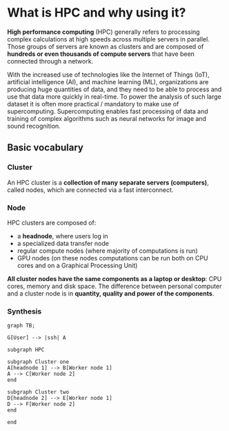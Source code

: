 # What is HPC and why using it?

**High performance computing** (HPC) generally refers to processing complex calculations at high speeds across multiple servers in parallel. Those groups of servers are known as clusters and are composed of **hundreds or even thousands of compute servers** that have been connected through a network. 

With the increased use of technologies like the Internet of Things (IoT), artificial intelligence (AI), and machine learning (ML), organizations are producing huge quantities of data, and they need to be able to process and use that data more quickly in real-time. To power the analysis of such large dataset it is often more practical / mandatory to make use of supercomputing. Supercomputing enables fast processing of data and training of complex algorithms such as neural networks for image and sound recognition.

## Basic vocabulary

### Cluster

An HPC cluster is a **collection of many separate servers (computers)**, called nodes, which are connected via a fast interconnect.

### Node

HPC clusters are composed of:

- a **headnode**, where users log in
- a specialized data transfer node
- regular compute nodes (where majority of computations is run)
- GPU nodes (on these nodes computations can be run both on CPU cores and on a Graphical Processing Unit)
 
**All cluster nodes have the same components as a laptop or desktop**: CPU cores, memory and disk space. The difference between personal computer and a cluster node is in **quantity, quality and power of the components**.

### Synthesis

```mermaid
graph TB;

G[User] --> |ssh| A

subgraph HPC

subgraph Cluster one
A[headnode 1] --> B[Worker node 1]
A --> C[Worker node 2]
end

subgraph Cluster two
D[headnode 2] --> E[Worker node 1]
D --> F[Worker node 2]
end

end



```